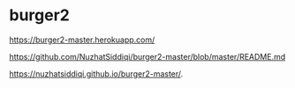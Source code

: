 # burger2

https://burger2-master.herokuapp.com/

https://github.com/NuzhatSiddiqi/burger2-master/blob/master/README.md

https://nuzhatsiddiqi.github.io/burger2-master/.
